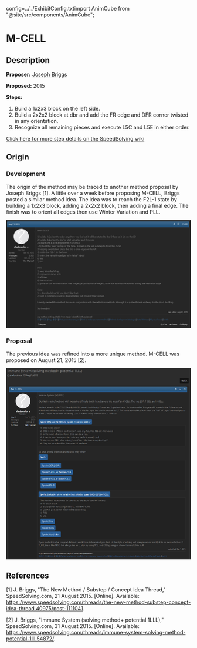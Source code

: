 config=../../ExhibitConfig.txtimport AnimCube from "@site/src/components/AnimCube";

# M-CELL

<AnimCube params="buttonbar=0&position=lluuu&scale=6&hint=10&hintborder=1&borderwidth=10&facelets=llllyllllwwwlwwrwwlbblbllbwlgglgglggllloooooolrblrrlrr" width="400px" height="400px" />

## Description

**Proposer:** [Joseph Briggs](CubingContributors/MethodDevelopers.md#briggs-joseph-shadowslice)

**Proposed:** 2015

**Steps:**

1. Build a 1x2x3 block on the left side.
2. Build a 2x2x2 block at dbr and add the FR edge and DFR corner twisted in any orientation.
3. Recognize all remaining pieces and execute L5C and L5E in either order.

[Click here for more step details on the SpeedSolving wiki](https://www.speedsolving.com/wiki/index.php/M-CELL)

## Origin

### Development

The origin of the method may be traced to another method proposal by Joseph Briggs [1]. A little over a week before proposing M-CELL, Briggs posted a similar method idea. The idea was to reach the F2L-1 state by building a 1x2x3 block, adding a 2x2x2 block, then adding a final edge. The finish was to orient all edges then use Winter Variation and PLL.

![](img/M-CELL/Origin.png)

### Proposal

The previous idea was refined into a more unique method. M-CELL was proposed on August 21, 2015 [2].

![](img/M-CELL/Proposal.png)

## References

[1] J. Briggs, "The New Method / Substep / Concept Idea Thread," SpeedSolving.com, 21 August 2015. [Online]. Available: https://www.speedsolving.com/threads/the-new-method-substep-concept-idea-thread.40975/post-1111041.

[2] J. Briggs, "Immune System (solving method+ potential 1LLL)," SpeedSolving.com, 31 August 2015. [Online]. Available: https://www.speedsolving.com/threads/immune-system-solving-method-potential-1lll.54872/.